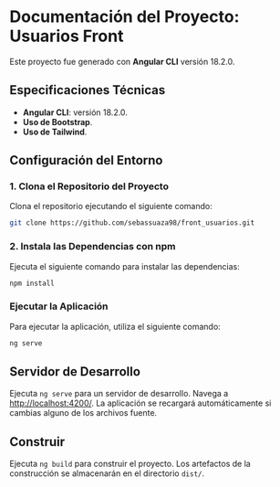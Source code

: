 
# Documentación del Proyecto: Usuarios Front

Este proyecto fue generado con **Angular CLI** versión 18.2.0.

## Especificaciones Técnicas

- **Angular CLI**: versión 18.2.0.
- **Uso de Bootstrap**.
- **Uso de Tailwind**.

## Configuración del Entorno

### 1. Clona el Repositorio del Proyecto

Clona el repositorio ejecutando el siguiente comando:

```bash
git clone https://github.com/sebassuaza98/front_usuarios.git
```

### 2. Instala las Dependencias con npm

Ejecuta el siguiente comando para instalar las dependencias:

```bash
npm install
```

### Ejecutar la Aplicación

Para ejecutar la aplicación, utiliza el siguiente comando:

```bash
ng serve
```

## Servidor de Desarrollo

Ejecuta `ng serve` para un servidor de desarrollo. Navega a [http://localhost:4200/](http://localhost:4200/). La aplicación se recargará automáticamente si cambias alguno de los archivos fuente.

## Construir

Ejecuta `ng build` para construir el proyecto. Los artefactos de la construcción se almacenarán en el directorio `dist/`.
